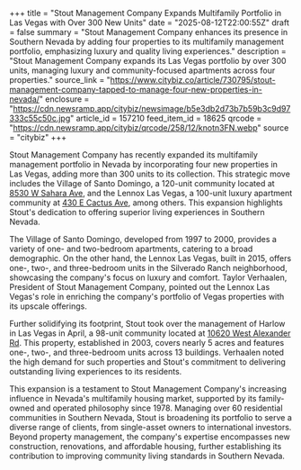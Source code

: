 +++
title = "Stout Management Company Expands Multifamily Portfolio in Las Vegas with Over 300 New Units"
date = "2025-08-12T22:00:55Z"
draft = false
summary = "Stout Management Company enhances its presence in Southern Nevada by adding four properties to its multifamily management portfolio, emphasizing luxury and quality living experiences."
description = "Stout Management Company expands its Las Vegas portfolio by over 300 units, managing luxury and community-focused apartments across four properties."
source_link = "https://www.citybiz.co/article/730795/stout-management-company-tapped-to-manage-four-new-properties-in-nevada/"
enclosure = "https://cdn.newsramp.app/citybiz/newsimage/b5e3db2d73b7b59b3c9d97333c55c50c.jpg"
article_id = 157210
feed_item_id = 18625
qrcode = "https://cdn.newsramp.app/citybiz/qrcode/258/12/knotn3FN.webp"
source = "citybiz"
+++

<p>Stout Management Company has recently expanded its multifamily management portfolio in Nevada by incorporating four new properties in Las Vegas, adding more than 300 units to its collection. This strategic move includes the Village of Santo Domingo, a 120-unit community located at <a href='https://www.stoutmanagement.com' rel='nofollow' target='_blank'>8530 W Sahara Ave</a>, and the Lennox Las Vegas, a 100-unit luxury apartment community at <a href='https://www.stoutmanagement.com' rel='nofollow' target='_blank'>430 E Cactus Ave</a>, among others. This expansion highlights Stout's dedication to offering superior living experiences in Southern Nevada.</p><p>The Village of Santo Domingo, developed from 1997 to 2000, provides a variety of one- and two-bedroom apartments, catering to a broad demographic. On the other hand, the Lennox Las Vegas, built in 2015, offers one-, two-, and three-bedroom units in the Silverado Ranch neighborhood, showcasing the company's focus on luxury and comfort. Taylor Verhaalen, President of Stout Management Company, pointed out the Lennox Las Vegas's role in enriching the company's portfolio of Vegas properties with its upscale offerings.</p><p>Further solidifying its footprint, Stout took over the management of Harlow in Las Vegas in April, a 98-unit community located at <a href='https://www.stoutmanagement.com' rel='nofollow' target='_blank'>10620 West Alexander Rd</a>. This property, established in 2003, covers nearly 5 acres and features one-, two-, and three-bedroom units across 13 buildings. Verhaalen noted the high demand for such properties and Stout's commitment to delivering outstanding living experiences to its residents.</p><p>This expansion is a testament to Stout Management Company's increasing influence in Nevada's multifamily housing market, supported by its family-owned and operated philosophy since 1978. Managing over 60 residential communities in Southern Nevada, Stout is broadening its portfolio to serve a diverse range of clients, from single-asset owners to international investors. Beyond property management, the company's expertise encompasses new construction, renovations, and affordable housing, further establishing its contribution to improving community living standards in Southern Nevada.</p>